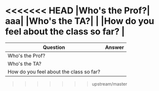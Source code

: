 <<<<<<< HEAD
|Who's the Prof?| aaa|
|Who's the TA?| |
|How do you feel about the class so far? |
=======
|Question        |Answer|
|----------------|------|
|Who's the Prof? |      |
|Who's the TA?   |      |
|How do you feel about the class so far?| |
>>>>>>> upstream/master
